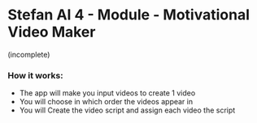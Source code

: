 # Stefan AI 4 - Module - Motivational Video Maker
(incomplete)

### How it works:
- The app will make you input videos to create 1 video
- You will choose in which order the videos appear in
- You will Create the video script and assign each video the script
